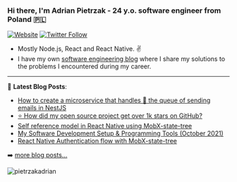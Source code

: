 ### Hi there, I'm Adrian Pietrzak - 24 y.o. software engineer from Poland 🇵🇱

[![Website](https://img.shields.io/website?label=pietrzakadrian.com&style=for-the-badge&url=https%3A%2F%2Fcodestackr.com)](https://pietrzakadrian.com)
[![Twitter Follow](https://img.shields.io/twitter/follow/pietrzakadrian?color=1DA1F2&logo=twitter&style=for-the-badge)](https://twitter.com/intent/follow?original_referer=https%3A%2F%2Fgithub.com%2Fpietrzakadrian&screen_name=pietrzakadrian)

- Mostly Node.js, React and React Native. ✌️
- I have my own [software engineering blog][website] where I share my solutions to the problems I encountered during my career.

---

📕 **Latest Blog Posts**:

<!-- BLOG-POST-LIST:START -->

- [How to create a microservice that handles 🎢 the queue of sending emails in NestJS](https://pietrzakadrian.com/blog/how-to-create-a-microservice-that-handles-the-queue-of-sending-emails-in-nestjs)
- [⭐️ How did my open source project get over 1k stars on GitHub?](https://pietrzakadrian.com/blog/how-did-my-open-source-project-get-over-1k-stars-on-github)
- [Self reference model in React Native using MobX-state-tree](https://pietrzakadrian.com/blog/self-reference-mode-in-react-native-using-mobx-state-tree)
- [My Software Development Setup &amp; Programming Tools &lpar;October 2021&rpar;](https://pietrzakadrian.com/blog/my-software-development-setup-and-programming-tools-october-2021)
- [React Native Authentication flow with MobX-state-tree](https://pietrzakadrian.com/blog/react-native-authentication-flow-with-mobx-state-tree)
<!-- BLOG-POST-LIST:END -->

➡️ [more blog posts...](https://pietrzakadrian.com/blog)

<p><img align="left" src="https://github-readme-stats.vercel.app/api/top-langs?username=pietrzakadrian&show_icons=true&locale=en&layout=compact" alt="pietrzakadrian" /></p>

[website]: https://pietrzakadrian.com
[twitter]: https://twitter.com/pietrzakadrian
[instagram]: https://instagram.com/pietrzakadrian
[linkedin]: https://linkedin.com/in/pietrzakadrian
